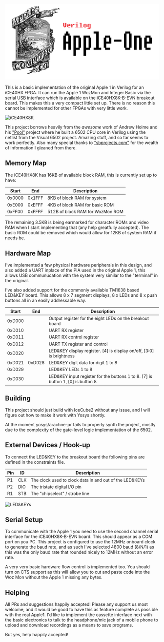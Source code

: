 ![Apple One](media/apple-logo.png)

This is a basic implementation of the original Apple 1 in Verilog for an iCE40HX FPGA. It can run the Apple 1 WozMon and Integer Basic via the serial USB interface which is available on the iCE40HX8K-B-EVN breakout board. This makes this a very compact little set up. There is no reason this cannot be implemented for other FPGAs with very little work.

![iCE40HX8K](boards/ice40hx9k-b-evn/images/iCE40HX8K-breakout.png)

This project borrows heavily from the *awesome* work of Andrew Holme and his ["Pool"](http://www.aholme.co.uk/6502/Main.htm) project where he built a 6502 CPU core in Verilog using the netlist from the Visual 6502 project. Amazing stuff, and so far seems to work perfectly. Also many special thanks to ["sbprojects.com"](https://www.sbprojects.com/projects/apple1/index.php) for the wealth of information I gleaned from there.

 ## Memory Map
 
The iCE40HX8K has 16KB of available block RAM, this is currently set up to have:

 Start | End | Description
 ----- | --- | -----------
 0x0000 | 0x1FFF | 8KB of block RAM for system
 0xE000 | 0xEFFF | 4KB of block RAM for basic ROM
 0xFF00 | 0xFFFF | 512B of block RAM for WozMon ROM

The remaining 3.5KB is being earmarked for character ROMs and video RAM when I start implementing that (any help greatfully accepted). The basic ROM could be removed which would allow for 12KB of system RAM if needs be.
 
## Hardware Map

I've implemented a few physical hardware peripherals in this design, and also added a UART inplace of the PIA used in the original Apple 1, this allows USB communucation with the system very similar to the "terminal" in the original.

I've also added support for the commonly available TM1638 based LED&KEY board. This allows 8 x 7 segment displays, 8 x LEDs and 8 x push buttons all in an easily addressable way.

 Start | End | Description
 ----- | --- | -----------
 0xD000 | | Output register for the eight LEDs on the breakout board
 0xD010 | | UART RX register
 0xD011 | | UART RX control register
 0xD012 | | UART TX register and control
 0xD020 | | LED&KEY display register. [4] is display on/off, [3:0] is brightness
 0xD021 | 0xD028 | LED&KEY digit data for digit 1 to 8
 0xD029 | | LED&KEY LEDs 1 to 8
 0xD030 | | LED&KEY input register for the buttons 1 to 8. [7] is button 1, [0] is button 8
 
 ## Building
 
 This project should just build with IceCube2 without any issue, and I will figure out how to make it work with Yosys shortly.
 
 At the moment yosys/arachne-pr fails to properly synth the project, mostly due to the complexity of the gate-level logic implementation of the 6502.
 
 ## External Devices / Hook-up
 
 To connect the LED&KEY to the breakout board the following pins are defined in the constraints file.
 
 Pin | ID | Description
 --- | -- | -----------
 P1  | CLK | The clock used to clock data in and out of the LED&KEYs
 P2  | DIO | The tristate digital I/O pin
 R1  | STB | The "chipselect" / strobe line
 
![LED&KEYs](https://github.com/alangarf/apple-one/raw/master/media/ledandkeys_sml.jpg)
 
 ## Serial Setup
 
 To communicate with the Apple 1 you need to use the second channel serial interface for the iCE40HX8K-B-EVN board. This should appear as a COM port on you PC. This project is configured to use the 12MHz onboard clock to generate the baud rate, and as such I've selected 4800 baud (8/N/1) as this was the only baud rate that rounded nicely to 12MHz without an error rate.
 
 A very very basic hardware flow control is implemented too. You should turn on CTS support as this will allow you to cut and paste code into the Woz Mon without the Apple 1 missing any bytes.
 
 ## Helping
 
 All PRs and suggestions happily accepted! Please any support us most welcome, and it would be good to have this as feature complete as possible with the real Apple1. I'd like to implement the cassette interface next with the basic electronics to talk to the headphone/mic jack of a mobile phone to upload and download recordings as a means to save programs.
 
 But yes, help happily accepted!
